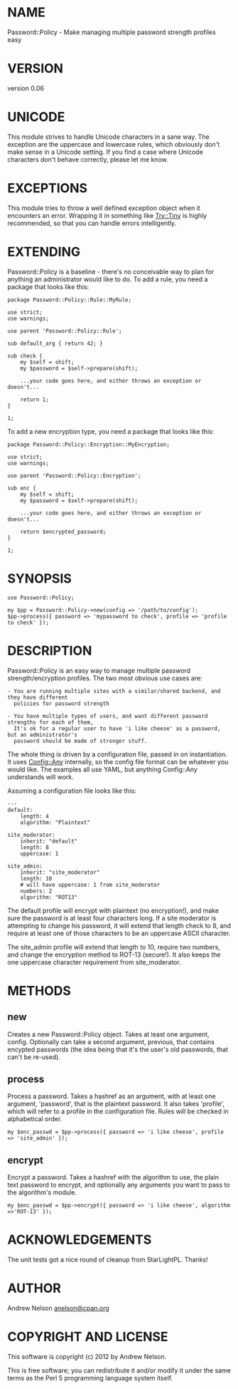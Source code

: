# NAME

Password::Policy - Make managing multiple password strength profiles easy

# VERSION

version 0.06

# UNICODE

This module strives to handle Unicode characters in a sane way. The exception are the
uppercase and lowercase rules, which obviously don't make sense in a Unicode setting.
If you find a case where Unicode characters don't behave correctly, please let me know.

# EXCEPTIONS

This module tries to throw a well defined exception object when it encounters an
error. Wrapping it in something like [Try::Tiny](https://metacpan.org/pod/Try%3A%3ATiny) is highly recommended, so that
you can handle errors intelligently.

# EXTENDING

Password::Policy is a baseline - there's no conceivable way to plan for anything an
administrator would like to do. To add a rule, you need a package that looks like this:

    package Password::Policy::Rule::MyRule;

    use strict;
    use warnings;

    use parent 'Password::Policy::Rule';

    sub default_arg { return 42; }

    sub check {
        my $self = shift;
        my $password = $self->prepare(shift);

        ...your code goes here, and either throws an exception or doesn't...

        return 1;
    }

    1;

To add a new encryption type, you need a package that looks like this:

    package Password::Policy::Encryption::MyEncryption;

    use strict;
    use warnings;

    use parent 'Password::Policy::Encryption';

    sub enc {
        my $self = shift;
        my $password = $self->prepare(shift);

        ...your code goes here, and either throws an exception or doesn't...

        return $encrypted_password;
    }

    1;

# SYNOPSIS

    use Password::Policy;

    my $pp = Password::Policy->new(config => '/path/to/config');
    $pp->process({ password => 'mypassword to check', profile => 'profile to check' });

# DESCRIPTION

Password::Policy is an easy way to manage multiple password strength/encryption profiles.
The two most obvious use cases are:

    - You are running multiple sites with a similar/shared backend, and they have different
      policies for password strength

    - You have multiple types of users, and want different password strengths for each of them,
      It's ok for a regular user to have 'i like cheese' as a password, but an administrator's
      password should be made of stronger stuff.

The whole thing is driven by a configuration file, passed in on instantiation. It uses
[Config::Any](https://metacpan.org/pod/Config%3A%3AAny) internally, so the config file format can be whatever you would like. The
examples all use YAML, but anything Config::Any understands will work.

Assuming a configuration file looks like this:

    ---
    default:
        length: 4
        algorithm: "Plaintext"

    site_moderator:
        inherit: "default"
        length: 8
        uppercase: 1

    site_admin:
        inherit: "site_moderator"
        length: 10
        # will have uppercase: 1 from site_moderator
        numbers: 2
        algorithm: "ROT13"

The default profile will encrypt with plaintext (no encryption!), and make sure the
password is at least four characters long. If a site moderator is attempting to change
his password, it will extend that length check to 8, and require at least one of
those characters to be an uppercase ASCII character.

The site\_admin profile will extend that length to 10, require two numbers, and
change the encryption method to ROT-13 (secure!). It also keeps the one uppercase
character requirement from site\_moderator.

# METHODS

## new

Creates a new Password::Policy object. Takes at least one argument, config. Optionally
can take a second argument, previous, that contains encypted passwords (the idea being
that it's the user's old passwords, that can't be re-used).

## process

Process a password. Takes a hashref as an argument, with at least one argument,
'password', that is the plaintext password. It also takes 'profile', which will
refer to a profile in the configuration file. Rules will be checked in alphabetical order.

    my $enc_passwd = $pp->process({ password => 'i like cheese', profile => 'site_admin' });

## encrypt

Encrypt a password. Takes a hashref with the algorithm to use, the plain text password
to encrypt, and optionally any arguments you want to pass to the algorithm's module.

    my $enc_passwd = $pp->encrypt({ password => 'i like cheese', algorithm =>'ROT-13' });

# ACKNOWLEDGEMENTS

The unit tests got a nice round of cleanup from StarLightPL. Thanks!

# AUTHOR

Andrew Nelson <anelson@cpan.org>

# COPYRIGHT AND LICENSE

This software is copyright (c) 2012 by Andrew Nelson.

This is free software; you can redistribute it and/or modify it under
the same terms as the Perl 5 programming language system itself.
